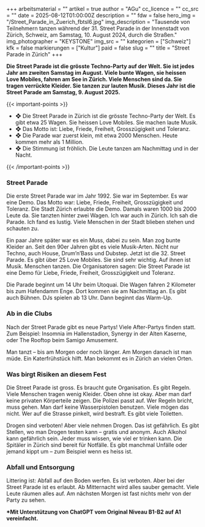 +++
arbeitsmaterial = ""
artikel = true
author = "AGu"
cc_licence = ""
cc_src = ""
date = 2025-08-12T01:00:00Z
description = ""
fdw = false
hero_img = "/Street_Parade_in_Zuerich_fbtsl6.jpg"
img_description = "Tausende von Teilnehmern tanzen während der 31. Street Parade in der Innenstadt von Zürich, Schweiz, am Samstag, 10. August 2024, durch die Straßen."
img_photographer = "KEYSTONE"
img_src = ""
kategorien = ["Schweiz"]
kfk = false
markierungen = ["Kultur"]
paid = false
slug = ""
title = "Street Parade in Zürich"
+++

**Die Street Parade ist die grösste Techno-Party auf der Welt. Sie ist jedes Jahr am zweiten Samstag im August. Viele bunte Wagen, sie heissen Love Mobiles, fahren am See in Zürich. Viele Menschen sind da. Sie tragen verrückte Kleider. Sie tanzen zur lauten Musik. Dieses Jahr ist die Street Parade am Samstag, 9. August 2025.**

{{< important-points >}}

<ul>

<li>❖	Die Street Parade in Zürich ist die grösste Techno-Party der Welt. Es gibt etwa 25 Wagen. Sie heissen Love Mobiles. Sie machen laute Musik.
</li>

<li>❖	Das Motto ist: Liebe, Friede, Freiheit, Grosszügigkeit und Toleranz.
</li>

<li>❖	Die Parade war zuerst klein, mit etwa 2000 Menschen. Heute kommen mehr als 1 Million.
</li>

<li>❖	Die Stimmung ist fröhlich. Die Leute tanzen am Nachmittag und in der Nacht.

</ul>

{{< /important-points >}}

### Street Parade

Die erste Street Parade war im Jahr 1992. Sie war im September. Es war eine Demo. Das Motto war: Liebe, Friede, Freiheit, Grosszügigkeit und Toleranz. Die Stadt Zürich erlaubte die Demo. Damals waren 1000 bis 2000 Leute da. Sie tanzten hinter zwei Wagen. Ich war auch in Zürich. Ich sah die Parade. Ich fand es lustig. Viele Menschen in der Stadt blieben stehen und schauten zu.

Ein paar Jahre später war es ein Muss, dabei zu sein. Man zog bunte Kleider an. Seit den 90er Jahren gibt es viele Musik-Arten. Nicht nur Techno, auch House, Drum’n’Bass und Dubstep. Jetzt ist die 32. Street Parade. Es gibt über 25 Love Mobiles. Sie sind sehr wichtig. Auf ihnen ist Musik. Menschen tanzen. Die Organisatoren sagen: Die Street Parade ist eine Demo für Liebe, Friede, Freiheit, Grosszügigkeit und Toleranz.

Die Parade beginnt um 14 Uhr beim Utoquai. Die Wagen fahren 2 Kilometer bis zum Hafendamm Enge. Dort kommen sie am Nachmittag an. Es gibt auch Bühnen. DJs spielen ab 13 Uhr. Dann beginnt das Warm-Up.

### Ab in die Clubs

Nach der Street Parade gibt es neue Partys! Viele After-Partys finden statt. Zum Beispiel: Insomnia im Hallenstadion, Synergy in der Alten Kaserne, oder The Rooftop beim Samigo Amusement.

Man tanzt – bis am Morgen oder noch länger. Am Morgen danach ist man müde. Ein Katerfrühstück hilft. Man bekommt es in Zürich an vielen Orten.

### Was birgt Risiken an diesem Fest

Die Street Parade ist gross. Es braucht gute Organisation. Es gibt Regeln. Viele Menschen tragen wenig Kleider. Oben ohne ist okay. Aber man darf keine privaten Körperteile zeigen. Die Polizei passt auf. Wer Regeln bricht, muss gehen. Man darf keine Wasserpistolen benutzen. Viele mögen das nicht. Wer auf die Strasse pinkelt, wird bestraft. Es gibt viele Toiletten.

Drogen sind verboten! Aber viele nehmen Drogen. Das ist gefährlich. Es gibt Stellen, wo man Drogen testen kann – gratis und anonym. Auch Alkohol kann gefährlich sein. Jeder muss wissen, wie viel er trinken kann. Die Spitäler in Zürich sind bereit für Notfälle. Es gibt manchmal Unfälle oder jemand kippt um – zum Beispiel wenn es heiss ist.

### Abfall und Entsorgung

Littering ist: Abfall auf den Boden werfen. Es ist verboten. Aber bei der Street Parade ist es erlaubt. Ab Mitternacht wird alles sauber gemacht. Viele Leute räumen alles auf. Am nächsten Morgen ist fast nichts mehr von der Party zu sehen.

**\*Mit Unterstützung von ChatGPT vom Original Niveau B1-B2 auf A1 vereinfacht.**